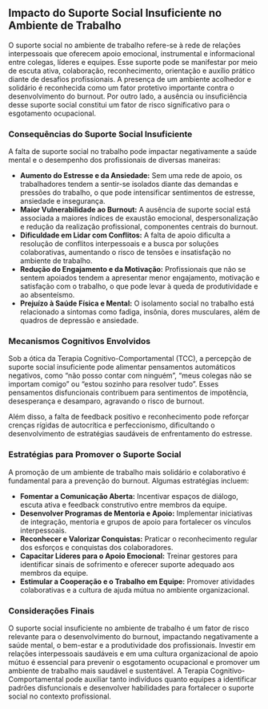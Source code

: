 ## Impacto do Suporte Social Insuficiente no Ambiente de Trabalho

O suporte social no ambiente de trabalho refere-se à rede de relações interpessoais que oferecem apoio emocional, instrumental e informacional entre colegas, líderes e equipes. Esse suporte pode se manifestar por meio de escuta ativa, colaboração, reconhecimento, orientação e auxílio prático diante de desafios profissionais. A presença de um ambiente acolhedor e solidário é reconhecida como um fator protetivo importante contra o desenvolvimento do burnout. Por outro lado, a ausência ou insuficiência desse suporte social constitui um fator de risco significativo para o esgotamento ocupacional.

### Consequências do Suporte Social Insuficiente

A falta de suporte social no trabalho pode impactar negativamente a saúde mental e o desempenho dos profissionais de diversas maneiras:

- **Aumento do Estresse e da Ansiedade:** Sem uma rede de apoio, os trabalhadores tendem a sentir-se isolados diante das demandas e pressões do trabalho, o que pode intensificar sentimentos de estresse, ansiedade e insegurança.
- **Maior Vulnerabilidade ao Burnout:** A ausência de suporte social está associada a maiores índices de exaustão emocional, despersonalização e redução da realização profissional, componentes centrais do burnout.
- **Dificuldade em Lidar com Conflitos:** A falta de apoio dificulta a resolução de conflitos interpessoais e a busca por soluções colaborativas, aumentando o risco de tensões e insatisfação no ambiente de trabalho.
- **Redução do Engajamento e da Motivação:** Profissionais que não se sentem apoiados tendem a apresentar menor engajamento, motivação e satisfação com o trabalho, o que pode levar à queda de produtividade e ao absenteísmo.
- **Prejuízo à Saúde Física e Mental:** O isolamento social no trabalho está relacionado a sintomas como fadiga, insônia, dores musculares, além de quadros de depressão e ansiedade.

### Mecanismos Cognitivos Envolvidos

Sob a ótica da Terapia Cognitivo-Comportamental (TCC), a percepção de suporte social insuficiente pode alimentar pensamentos automáticos negativos, como “não posso contar com ninguém”, “meus colegas não se importam comigo” ou “estou sozinho para resolver tudo”. Esses pensamentos disfuncionais contribuem para sentimentos de impotência, desesperança e desamparo, agravando o risco de burnout.

Além disso, a falta de feedback positivo e reconhecimento pode reforçar crenças rígidas de autocrítica e perfeccionismo, dificultando o desenvolvimento de estratégias saudáveis de enfrentamento do estresse.

### Estratégias para Promover o Suporte Social

A promoção de um ambiente de trabalho mais solidário e colaborativo é fundamental para a prevenção do burnout. Algumas estratégias incluem:

- **Fomentar a Comunicação Aberta:** Incentivar espaços de diálogo, escuta ativa e feedback construtivo entre membros da equipe.
- **Desenvolver Programas de Mentoria e Apoio:** Implementar iniciativas de integração, mentoria e grupos de apoio para fortalecer os vínculos interpessoais.
- **Reconhecer e Valorizar Conquistas:** Praticar o reconhecimento regular dos esforços e conquistas dos colaboradores.
- **Capacitar Líderes para o Apoio Emocional:** Treinar gestores para identificar sinais de sofrimento e oferecer suporte adequado aos membros da equipe.
- **Estimular a Cooperação e o Trabalho em Equipe:** Promover atividades colaborativas e a cultura de ajuda mútua no ambiente organizacional.

### Considerações Finais

O suporte social insuficiente no ambiente de trabalho é um fator de risco relevante para o desenvolvimento do burnout, impactando negativamente a saúde mental, o bem-estar e a produtividade dos profissionais. Investir em relações interpessoais saudáveis e em uma cultura organizacional de apoio mútuo é essencial para prevenir o esgotamento ocupacional e promover um ambiente de trabalho mais saudável e sustentável. A Terapia Cognitivo-Comportamental pode auxiliar tanto indivíduos quanto equipes a identificar padrões disfuncionais e desenvolver habilidades para fortalecer o suporte social no contexto profissional.